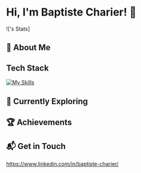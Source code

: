 # Hi, I'm Baptiste Charier! 👋

![<Bcharier>'s Stats]

## 🚀 About Me


## Tech Stack
[![My Skills](https://skillicons.dev/icons?i=js,ts,angular,php,symfony,java,sass,git,figma)](https://skillicons.dev)

## 🌱 Currently Exploring

 ## 🏆 Achievements

## 📬 Get in Touch
 https://www.linkedin.com/in/baptiste-charier/
<!--

Here are some ideas to get you started:

- 🔭 I’m currently working on ...
- 🌱 I’m currently learning ...
- 👯 I’m looking to collaborate on ...
- 🤔 I’m looking for help with ...
- 💬 Ask me about ...
- 📫 How to reach me: ...
- ⚡ Fun fact: ...
-->


